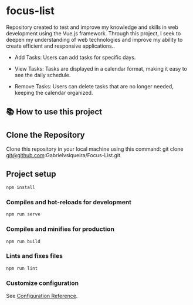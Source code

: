 # focus-list
Repository created to test and improve my knowledge and skills in web development using the Vue.js framework. Through this project, I seek to deepen my understanding of web technologies and improve my ability to create efficient and responsive applications..

* Add Tasks: Users can add tasks for specific days.

* View Tasks: Tasks are displayed in a calendar format, making it easy to see the daily schedule.

* Remove Tasks: Users can delete tasks that are no longer needed, keeping the calendar organized.

## 📚 How to use this project

## Clone the Repository
Clone this repository in your local machine using this command:
git clone git@github.com:Gabrielvsiqueira/Focus-List.git

## Project setup
```
npm install
```

### Compiles and hot-reloads for development
```
npm run serve
```

### Compiles and minifies for production
```
npm run build
```

### Lints and fixes files
```
npm run lint
```

### Customize configuration
See [Configuration Reference](https://cli.vuejs.org/config/).
